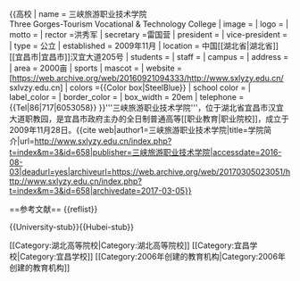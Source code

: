 {{高校
| name = 三峡旅游职业技术学院<br />Three Gorges-Tourism Vocational & Technology College
| image =
| logo =
| motto =
| rector =洪秀军
| secretary =雷国营
| president =
| vice-president =
| type = 公立
| established = 2009年11月
| location = 中国[[湖北省|湖北省]][[宜昌市|宜昌市]]汉宜大道205号
| students = 
| staff = 
| campus = 
| address = 
| area = 2000亩
| sports 
| mascot =
| website = [https://web.archive.org/web/20160921094333/http://www.sxlyzy.edu.cn/ sxlvzy.edu.cn]
| colors ={{Color box|SteelBlue}}
| school color =
| label_color = 
| border_color =
| box_width = 20em
| telephone = {{Tel|86|717|6053058}}
}}'''三峡旅游职业技术学院'''，位于湖北省宜昌市汉宜大道职教园，是宜昌市政府主办的全日制普通高等[[职业教育|职业院校]]，成立于2009年11月28日。<ref>{{cite web|author1=三峡旅游职业技术学院|title=学院简介|url=http://www.sxlyzy.edu.cn/index.php?t=index&m=3&id=658|publisher=三峡旅游职业技术学院|accessdate=2016-08-03|deadurl=yes|archiveurl=https://web.archive.org/web/20170305023051/http://www.sxlyzy.edu.cn/index.php?t=index&m=3&id=658|archivedate=2017-03-05}}</ref>

==参考文献==
{{reflist}}

{{University-stub}}{{Hubei-stub}}

[[Category:湖北高等院校|Category:湖北高等院校]]
[[Category:宜昌学校|Category:宜昌学校]]
[[Category:2006年创建的教育机构|Category:2006年创建的教育机构]]